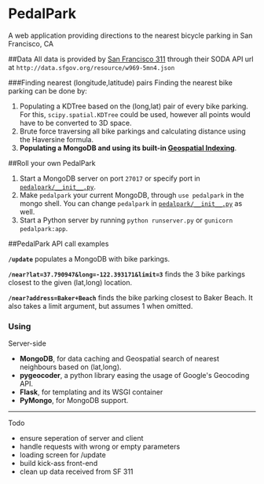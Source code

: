 # PedalPark

A web application providing directions to the nearest bicycle parking in San Francisco, CA


##Data
All data is provided by [San Francisco 311][1] through their SODA API url at `http://data.sfgov.org/resource/w969-5mn4.json`

###Finding nearest (longitude,latitude) pairs
Finding the nearest bike parking can be done by:

 1. Populating a KDTree based on the (long,lat) pair of every bike parking. For this, `scipy.spatial.KDTree` could be used, however all points would have to be converted to 3D space.
 2. Brute force traversing all bike parkings and calculating distance using the Haversine formula.
 3. **Populating a MongoDB and using its built-in [Geospatial Indexing][2]**.

##Roll your own PedalPark

 1. Start a MongoDB server on port `27017` or specify port in [`pedalpark/__init__.py`][3].
 2. Make `pedalpark` your current MongoDB, through `use pedalpark` in the mongo shell. You can change `pedalpark` in [`pedalpark/__init__.py`][3] as well.
 2. Start a Python server by running `python runserver.py` or `gunicorn pedalpark:app`.

##PedalPark API call examples

**`/update`** populates a MongoDB with bike parkings.

**`/near?lat=37.790947&long=-122.393171&limit=3`** finds the 3 bike parkings closest to the given (lat,long) location.

**`/near?address=Baker+Beach`** finds the bike parking closest to Baker Beach. It also takes a limit argument, but assumes 1 when omitted.

### Using

Server-side

- **MongoDB**, for data caching and Geospatial search of nearest neighbours based on (lat,long).
- **pygeocoder**, a python library easing the usage of Google's Geocoding API.
- **Flask**, for templating and its WSGI container
- **PyMongo**, for MongoDB support.

---

Todo

 - ensure seperation of server and client
 - handle requests with wrong or empty parameters
 - loading screen for /update
 - build kick-ass front-end
 - clean up data received from SF 311


  [1]: https://data.sfgov.org/Transportation/Bicycle-Parking-Public-/w969-5mn4
  [2]: http://docs.mongodb.org/manual/applications/geospatial-indexes/
  [3]: http://github.com/carolinevdh/pedalpark/blob/master/pedalpark/__init__.py
